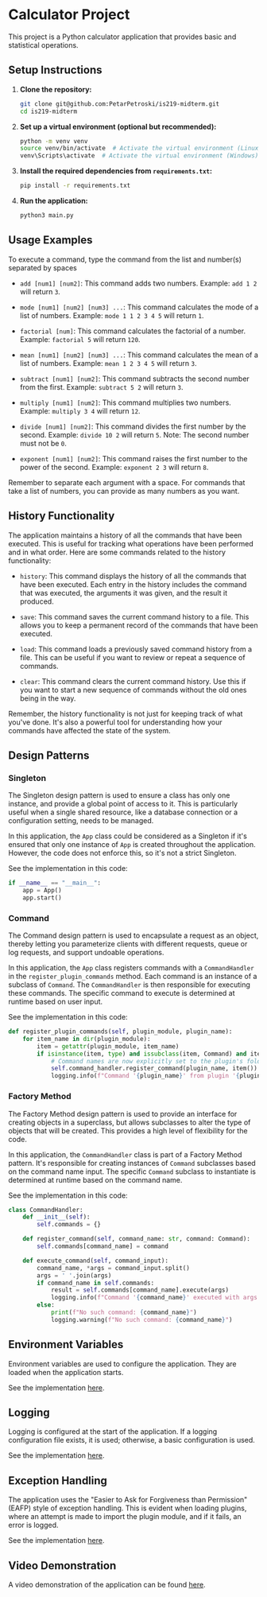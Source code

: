 # Calculator Project

This project is a Python calculator application that provides basic and statistical operations.

## Setup Instructions

1. **Clone the repository:**
   ```bash
   git clone git@github.com:PetarPetroski/is219-midterm.git
   cd is219-midterm
   ```

2. **Set up a virtual environment (optional but recommended):**
   ```bash
   python -m venv venv
   source venv/bin/activate  # Activate the virtual environment (Linux/Mac)
   venv\Scripts\activate  # Activate the virtual environment (Windows)
   ```

3. **Install the required dependencies from `requirements.txt`:**
   ```bash
   pip install -r requirements.txt
   ```

4. **Run the application:**
   ```bash
   python3 main.py
   ```

## Usage Examples

To execute a command, type the command from the list and number(s) separated by spaces

- `add [num1] [num2]`: This command adds two numbers. Example: `add 1 2` will return `3`.

- `mode [num1] [num2] [num3] ...`: This command calculates the mode of a list of numbers. Example: `mode 1 1 2 3 4 5` will return `1`.

- `factorial [num]`: This command calculates the factorial of a number. Example: `factorial 5` will return `120`.

- `mean [num1] [num2] [num3] ...`: This command calculates the mean of a list of numbers. Example: `mean 1 2 3 4 5` will return `3`.

- `subtract [num1] [num2]`: This command subtracts the second number from the first. Example: `subtract 5 2` will return `3`.

- `multiply [num1] [num2]`: This command multiplies two numbers. Example: `multiply 3 4` will return `12`.

- `divide [num1] [num2]`: This command divides the first number by the second. Example: `divide 10 2` will return `5`. Note: The second number must not be `0`.

- `exponent [num1] [num2]`: This command raises the first number to the power of the second. Example: `exponent 2 3` will return `8`.


Remember to separate each argument with a space. For commands that take a list of numbers, you can provide as many numbers as you want.
## History Functionality

The application maintains a history of all the commands that have been executed. This is useful for tracking what operations have been performed and in what order. Here are some commands related to the history functionality:

- `history`: This command displays the history of all the commands that have been executed. Each entry in the history includes the command that was executed, the arguments it was given, and the result it produced.

- `save`: This command saves the current command history to a file. This allows you to keep a permanent record of the commands that have been executed.

- `load`: This command loads a previously saved command history from a file. This can be useful if you want to review or repeat a sequence of commands.

- `clear`: This command clears the current command history. Use this if you want to start a new sequence of commands without the old ones being in the way.

Remember, the history functionality is not just for keeping track of what you've done. It's also a powerful tool for understanding how your commands have affected the state of the system.

## Design Patterns

### Singleton
The Singleton design pattern is used to ensure a class has only one instance, and provide a global point of access to it. This is particularly useful when a single shared resource, like a database connection or a configuration setting, needs to be managed.

In this application, the `App` class could be considered as a Singleton if it's ensured that only one instance of `App` is created throughout the application. However, the code does not enforce this, so it's not a strict Singleton.

See the implementation in this code:

```python
if __name__ == "__main__":
    app = App()
    app.start()
```

### Command
The Command design pattern is used to encapsulate a request as an object, thereby letting you parameterize clients with different requests, queue or log requests, and support undoable operations.

In this application, the `App` class registers commands with a `CommandHandler` in the `register_plugin_commands` method. Each command is an instance of a subclass of `Command`. The `CommandHandler` is then responsible for executing these commands. The specific command to execute is determined at runtime based on user input.

See the implementation in this code:

```python
def register_plugin_commands(self, plugin_module, plugin_name):
    for item_name in dir(plugin_module):
        item = getattr(plugin_module, item_name)
        if isinstance(item, type) and issubclass(item, Command) and item is not Command:
            # Command names are now explicitly set to the plugin's folder name
            self.command_handler.register_command(plugin_name, item())
            logging.info(f"Command '{plugin_name}' from plugin '{plugin_name}' registered.")
```

### Factory Method
The Factory Method design pattern is used to provide an interface for creating objects in a superclass, but allows subclasses to alter the type of objects that will be created. This provides a high level of flexibility for the code.

In this application, the `CommandHandler` class is part of a Factory Method pattern. It's responsible for creating instances of `Command` subclasses based on the command name input. The specific `Command` subclass to instantiate is determined at runtime based on the command name.

See the implementation in this code:

```python
class CommandHandler:
    def __init__(self):
        self.commands = {}

    def register_command(self, command_name: str, command: Command):
        self.commands[command_name] = command

    def execute_command(self, command_input):
        command_name, *args = command_input.split()
        args = ' '.join(args)
        if command_name in self.commands:
            result = self.commands[command_name].execute(args)
            logging.info(f"Command '{command_name}' executed with args '{args}'")
        else:
            print(f"No such command: {command_name}")
            logging.warning(f"No such command: {command_name}")
```

## Environment Variables

Environment variables are used to configure the application. They are loaded when the application starts.

See the implementation [here](./logging.conf).

## Logging

Logging is configured at the start of the application. If a logging configuration file exists, it is used; otherwise, a basic configuration is used.

See the implementation [here](./app/__init__.py).

## Exception Handling

The application uses the "Easier to Ask for Forgiveness than Permission" (EAFP) style of exception handling. This is evident when loading plugins, where an attempt is made to import the plugin module, and if it fails, an error is logged.

See the implementation [here](./app/__init__.py).

## Video Demonstration

A video demonstration of the application can be found [here](https://youtu.be/MZ5tDR0BoAc).
